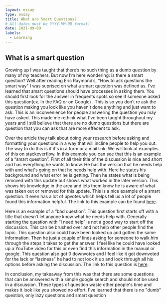```yaml
---
layout: essay
type: essay
title: What are Smart Questions? 
# All dates must be YYYY-MM-DD format!
date: 2021-09-09
labels:
  - Learning
---
```


## What is a smart question

Growing up I was taught that there’s no such thing as a dumb question by many of my teachers. But now I’m here wondering: is there a smart question? Well after reading Eric Raymond’s, "How to ask questions the smart way" I was suprised on what a smart question was defined as. I’ve learned that smart questions should have processes in asking them. You should first look for the answer in frequents spots so see if someone asked this question(ex. In the FAQ or on Google) . This is so you don’t re ask the question making you look like you haven’t done anything and just want to ask. This is an inconvenience for people answering the question you may have asked. This made me rethink what I've been taught throughout my years and I still believe that there are no dumb questions but there are question that you can ask that are more effecent to ask.

Over the article they talk about doing your research before asking and formatting your questions in a way that will incline people to help you out. The way to do this is if it's in a form or a mail link. We will look at examples of this on stackoverflow. In this example you can see that this is an example of a “smart question”. First of all their title of the discussion is nice and short and has everything he wants to know. He has the version that he needs help with and what's going on that he needs help with. Here he states his background and what error he is getting. Then he states what is being removed with this update but shows what worked in the later version. This shows his knowledge in the area and lets them know he is aware of what was taken out or removed for this update. This is a nice example of a smart question. It even has a lot of upvotes which helps tell us a lot of people found this information helpful. The link to this example can be found [here](https://stackoverflow.com/questions/1960473/get-all-unique-values-in-a-javascript-array-remove-duplicates).

Here is an example of a “bad question”. This question first starts off with a title that doesn’t let anyone know what he needs help with. Generally starting the question with “I need help” is not a good way to start off the discussion. This can be brushed over and not help other people find the topic. This question also could have been looked up and gotten the same information. Then he just a couple of lines asking for someone to walk him through the steps it takes to get the answer. I feel like he could have looked up a YouTube video for this or even find this information in the manual or google. This question also got 0 downvotes and I feel like it got downvoted for the lack or “laziness” he had to not look it up and look through all his options before asking the discussion. The link to this question is [here](https://stackoverflow.com/questions/64196018/i-need-help-in-nodejs).

In conclusion, my takeaway from this was that there are some questions that can be answered with a simple google search and should not be used in a discussion. These types of question waste other people's time and makes it look like you showed no effort. I've learned that there is no "dumb" question, only lazy questions and smart question
